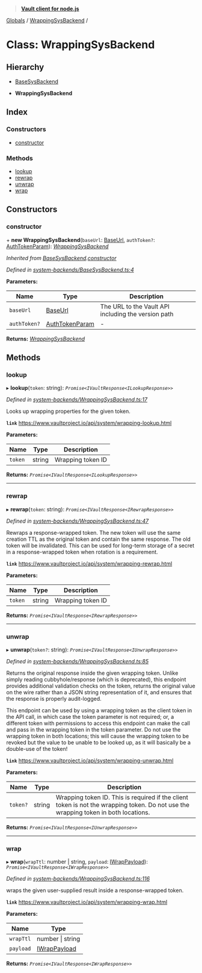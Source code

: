 > **[Vault client for node.js](../README.md)**

[Globals](../globals.md) / [WrappingSysBackend](wrappingsysbackend.md) /

# Class: WrappingSysBackend

## Hierarchy

  * [BaseSysBackend](basesysbackend.md)

  * **WrappingSysBackend**

## Index

### Constructors

* [constructor](wrappingsysbackend.md#constructor)

### Methods

* [lookup](wrappingsysbackend.md#lookup)
* [rewrap](wrappingsysbackend.md#rewrap)
* [unwrap](wrappingsysbackend.md#unwrap)
* [wrap](wrappingsysbackend.md#wrap)

## Constructors

###  constructor

\+ **new WrappingSysBackend**(`baseUrl`: [BaseUrl](../globals.md#baseurl), `authToken?`: [AuthTokenParam](../globals.md#authtokenparam)): *[WrappingSysBackend](wrappingsysbackend.md)*

*Inherited from [BaseSysBackend](basesysbackend.md).[constructor](basesysbackend.md#constructor)*

*Defined in [system-backends/BaseSysBackend.ts:4](https://github.com/theogravity/vault-tacular/blob/07227c0/src/system-backends/BaseSysBackend.ts#L4)*

**Parameters:**

Name | Type | Description |
------ | ------ | ------ |
`baseUrl` | [BaseUrl](../globals.md#baseurl) | The URL to the Vault API including the version path |
`authToken?` | [AuthTokenParam](../globals.md#authtokenparam) | - |

**Returns:** *[WrappingSysBackend](wrappingsysbackend.md)*

## Methods

###  lookup

▸ **lookup**(`token`: string): *`Promise<IVaultResponse<ILookupResponse>>`*

*Defined in [system-backends/WrappingSysBackend.ts:17](https://github.com/theogravity/vault-tacular/blob/07227c0/src/system-backends/WrappingSysBackend.ts#L17)*

Looks up wrapping properties for the given token.

**`link`** https://www.vaultproject.io/api/system/wrapping-lookup.html

**Parameters:**

Name | Type | Description |
------ | ------ | ------ |
`token` | string | Wrapping token ID  |

**Returns:** *`Promise<IVaultResponse<ILookupResponse>>`*

___

###  rewrap

▸ **rewrap**(`token`: string): *`Promise<IVaultResponse<IRewrapResponse>>`*

*Defined in [system-backends/WrappingSysBackend.ts:47](https://github.com/theogravity/vault-tacular/blob/07227c0/src/system-backends/WrappingSysBackend.ts#L47)*

Rewraps a response-wrapped token. The new token will use the same creation TTL as the
original token and contain the same response. The old token will be invalidated.
This can be used for long-term storage of a secret in a response-wrapped token
when rotation is a requirement.

**`link`** https://www.vaultproject.io/api/system/wrapping-rewrap.html

**Parameters:**

Name | Type | Description |
------ | ------ | ------ |
`token` | string | Wrapping token ID  |

**Returns:** *`Promise<IVaultResponse<IRewrapResponse>>`*

___

###  unwrap

▸ **unwrap**(`token?`: string): *`Promise<IVaultResponse<IUnwrapResponse>>`*

*Defined in [system-backends/WrappingSysBackend.ts:85](https://github.com/theogravity/vault-tacular/blob/07227c0/src/system-backends/WrappingSysBackend.ts#L85)*

Returns the original response inside the given wrapping token. Unlike simply reading
cubbyhole/response (which is deprecated), this endpoint provides additional validation
checks on the token, returns the original value on the wire rather than a JSON string
representation of it, and ensures that the response is properly audit-logged.

This endpoint can be used by using a wrapping token as the client token in the API call,
in which case the token parameter is not required; or, a different token with permissions
to access this endpoint can make the call and pass in the wrapping token in the token
parameter. Do not use the wrapping token in both locations; this will cause the wrapping
token to be revoked but the value to be unable to be looked up, as it will basically be a
double-use of the token!

**`link`** https://www.vaultproject.io/api/system/wrapping-unwrap.html

**Parameters:**

Name | Type | Description |
------ | ------ | ------ |
`token?` | string | Wrapping token ID. This is required if the client token is not the wrapping token. Do not use the wrapping token in both locations.  |

**Returns:** *`Promise<IVaultResponse<IUnwrapResponse>>`*

___

###  wrap

▸ **wrap**(`wrapTtl`: number | string, `payload`: [IWrapPayload](../interfaces/iwrappingsysbackend.iwrappayload.md)): *`Promise<IVaultResponse<IWrapResponse>>`*

*Defined in [system-backends/WrappingSysBackend.ts:116](https://github.com/theogravity/vault-tacular/blob/07227c0/src/system-backends/WrappingSysBackend.ts#L116)*

wraps the given user-supplied result inside a response-wrapped token.

**`link`** https://www.vaultproject.io/api/system/wrapping-wrap.html

**Parameters:**

Name | Type |
------ | ------ |
`wrapTtl` | number \| string |
`payload` | [IWrapPayload](../interfaces/iwrappingsysbackend.iwrappayload.md) |

**Returns:** *`Promise<IVaultResponse<IWrapResponse>>`*